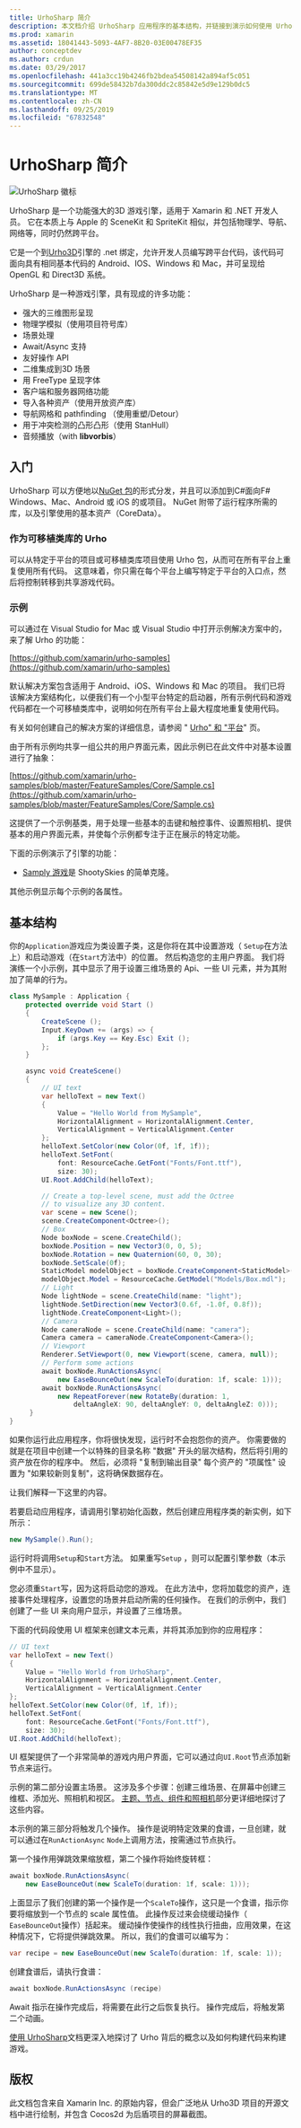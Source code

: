 ```yaml
---
title: UrhoSharp 简介
description: 本文档介绍 UrhoSharp 应用程序的基本结构，并链接到演示如何使用 UrhoSharp 的各种指南和示例应用程序。
ms.prod: xamarin
ms.assetid: 18041443-5093-4AF7-8B20-03E00478EF35
author: conceptdev
ms.author: crdun
ms.date: 03/29/2017
ms.openlocfilehash: 441a3cc19b4246fb2bdea54508142a894af5c051
ms.sourcegitcommit: 699de58432b7da300ddc2c85842e5d9e129b0dc5
ms.translationtype: MT
ms.contentlocale: zh-CN
ms.lasthandoff: 09/25/2019
ms.locfileid: "67832548"
---
```

# <a name="introduction-to-urhosharp"></a>UrhoSharp 简介

![UrhoSharp 徽标](introduction-images/urhosharp-icon.png)

UrhoSharp 是一个功能强大的3D 游戏引擎，适用于 Xamarin 和 .NET 开发人员。  它在本质上与 Apple 的 SceneKit 和 SpriteKit 相似，并包括物理学、导航、网络等，同时仍然跨平台。

它是一个到[Urho3D](http://urho3d.github.io/)引擎的 .net 绑定，允许开发人员编写跨平台代码，该代码可面向具有相同基本代码的 Android、IOS、Windows 和 Mac，并可呈现给 OpenGL 和 Direct3D 系统。

UrhoSharp 是一种游戏引擎，具有现成的许多功能：

- 强大的三维图形呈现
- 物理学模拟（使用项目符号库）
- 场景处理
- Await/Async 支持
- 友好操作 API
- 二维集成到3D 场景
- 用 FreeType 呈现字体
- 客户端和服务器网络功能
- 导入各种资产（使用开放资产库）
- 导航网格和 pathfinding （使用重塑/Detour）
- 用于冲突检测的凸形凸形（使用 StanHull）
- 音频播放（with **libvorbis**）

## <a name="get-started"></a>入门

UrhoSharp 可以方便地以[NuGet 包](https://www.nuget.org/)的形式分发，并且可以添加到C#面向F# Windows、Mac、Android 或 iOS 的或项目。  NuGet 附带了运行程序所需的库，以及引擎使用的基本资产（CoreData）。

### <a name="urho-as-a-portable-class-library"></a>作为可移植类库的 Urho

可以从特定于平台的项目或可移植类库项目使用 Urho 包，从而可在所有平台上重复使用所有代码。  这意味着，你只需在每个平台上编写特定于平台的入口点，然后将控制转移到共享游戏代码。

### <a name="samples"></a>示例

可以通过在 Visual Studio for Mac 或 Visual Studio 中打开示例解决方案中的，来了解 Urho 的功能：

[https://github.com/xamarin/urho-samples](https://github.com/xamarin/urho-samples)

默认解决方案包含适用于 Android、iOS、Windows 和 Mac 的项目。  我们已将该解决方案结构化，以便我们有一个小型平台特定的启动器，所有示例代码和游戏代码都在一个可移植类库中，说明如何在所有平台上最大程度地重复使用代码。

有关如何创建自己的解决方案的详细信息，请参阅 " [Urho" 和 "平台](~/graphics-games/urhosharp/platform/index.md)" 页。

由于所有示例均共享一组公共的用户界面元素，因此示例已在此文件中对基本设置进行了抽象：

[https://github.com/xamarin/urho-samples/blob/master/FeatureSamples/Core/Sample.cs](https://github.com/xamarin/urho-samples/blob/master/FeatureSamples/Core/Sample.cs)

这提供了一个示例基类，用于处理一些基本的击键和触控事件、设置照相机、提供基本的用户界面元素，并使每个示例都专注于正在展示的特定功能。

下面的示例演示了引擎的功能：

- [Samply 游戏](https://github.com/xamarin/urho-samples/tree/master/SamplyGame)是 ShootySkies 的简单克隆。

其他示例显示每个示例的各属性。

## <a name="basic-structure"></a>基本结构

你的`Application`游戏应为类设置子类，这是你将在其中设置游戏（ `Setup`在方法上）和启动游戏（在`Start`方法中）的位置。  然后构造您的主用户界面。  我们将演练一个小示例，其中显示了用于设置三维场景的 Api、一些 UI 元素，并为其附加了简单的行为。

```csharp
class MySample : Application {
    protected override void Start ()
    {
        CreateScene ();
        Input.KeyDown += (args) => {
            if (args.Key == Key.Esc) Exit ();
        };
    }

    async void CreateScene()
    {
        // UI text
        var helloText = new Text()
        {
            Value = "Hello World from MySample",
            HorizontalAlignment = HorizontalAlignment.Center,
            VerticalAlignment = VerticalAlignment.Center
        };
        helloText.SetColor(new Color(0f, 1f, 1f));
        helloText.SetFont(
            font: ResourceCache.GetFont("Fonts/Font.ttf"),
            size: 30);
        UI.Root.AddChild(helloText);

        // Create a top-level scene, must add the Octree
        // to visualize any 3D content.
        var scene = new Scene();
        scene.CreateComponent<Octree>();
        // Box
        Node boxNode = scene.CreateChild();
        boxNode.Position = new Vector3(0, 0, 5);
        boxNode.Rotation = new Quaternion(60, 0, 30);
        boxNode.SetScale(0f);
        StaticModel modelObject = boxNode.CreateComponent<StaticModel>();
        modelObject.Model = ResourceCache.GetModel("Models/Box.mdl");
        // Light
        Node lightNode = scene.CreateChild(name: "light");
        lightNode.SetDirection(new Vector3(0.6f, -1.0f, 0.8f));
        lightNode.CreateComponent<Light>();
        // Camera
        Node cameraNode = scene.CreateChild(name: "camera");
        Camera camera = cameraNode.CreateComponent<Camera>();
        // Viewport
        Renderer.SetViewport(0, new Viewport(scene, camera, null));
        // Perform some actions
        await boxNode.RunActionsAsync(
            new EaseBounceOut(new ScaleTo(duration: 1f, scale: 1)));
        await boxNode.RunActionsAsync(
            new RepeatForever(new RotateBy(duration: 1,
                deltaAngleX: 90, deltaAngleY: 0, deltaAngleZ: 0)));
     }
}
```

如果你运行此应用程序，你将很快发现，运行时不会抱怨你的资产。  你需要做的就是在项目中创建一个以特殊的目录名称 "数据" 开头的层次结构，然后将引用的资产放在你的程序中。  然后，必须将 "复制到输出目录" 每个资产的 "项属性" 设置为 "如果较新则复制"，这将确保数据存在。

让我们解释一下这里的内容。

若要启动应用程序，请调用引擎初始化函数，然后创建应用程序类的新实例，如下所示：

```csharp
new MySample().Run();
```

运行时将调用`Setup`和`Start`方法。  如果重写`Setup` ，则可以配置引擎参数（本示例中不显示）。

您必须重`Start`写，因为这将启动您的游戏。  在此方法中，您将加载您的资产，连接事件处理程序，设置您的场景并启动所需的任何操作。  在我们的示例中，我们创建了一些 UI 来向用户显示，并设置了三维场景。

下面的代码段使用 UI 框架来创建文本元素，并将其添加到你的应用程序：

```csharp
// UI text
var helloText = new Text()
{
    Value = "Hello World from UrhoSharp",
    HorizontalAlignment = HorizontalAlignment.Center,
    VerticalAlignment = VerticalAlignment.Center
};
helloText.SetColor(new Color(0f, 1f, 1f));
helloText.SetFont(
    font: ResourceCache.GetFont("Fonts/Font.ttf"),
    size: 30);
UI.Root.AddChild(helloText);
```

UI 框架提供了一个非常简单的游戏内用户界面，它可以通过向`UI.Root`节点添加新节点来运行。

示例的第二部分设置主场景。  这涉及多个步骤：创建三维场景、在屏幕中创建三维框、添加光、照相机和视区。  [主题、节点、组件和照相机](~/graphics-games/urhosharp/using.md#scenenodescomponentsandcameras)部分更详细地探讨了这些内容。

本示例的第三部分将触发几个操作。  操作是说明特定效果的食谱，一旦创建，就可以通过在`RunActionAsync` `Node`上调用方法，按需通过节点执行。

第一个操作用弹跳效果缩放框，第二个操作将始终旋转框：

```csharp
await boxNode.RunActionsAsync(
    new EaseBounceOut(new ScaleTo(duration: 1f, scale: 1)));
```

上面显示了我们创建的第一个操作是一个`ScaleTo`操作，这只是一个食谱，指示你要将缩放到一个节点的 scale 属性值。  此操作反过来会绕缓动操作（ `EaseBounceOut`操作）括起来。  缓动操作使操作的线性执行扭曲，应用效果，在这种情况下，它将提供弹跳效果。
所以，我们的食谱可以编写为：

```csharp
var recipe = new EaseBounceOut(new ScaleTo(duration: 1f, scale: 1));
```

创建食谱后，请执行食谱：

```csharp
await boxNode.RunActionsAsync (recipe)
```

Await 指示在操作完成后，将需要在此行之后恢复执行。  操作完成后，将触发第二个动画。

[使用 UrhoSharp](~/graphics-games/urhosharp/using.md)文档更深入地探讨了 Urho 背后的概念以及如何构建代码来构建游戏。

## <a name="copyrights"></a>版权

此文档包含来自 Xamarin Inc. 的原始内容，但会广泛地从 Urho3D 项目的开源文档中进行绘制，并包含 Cocos2d 为后盾项目的屏幕截图。
